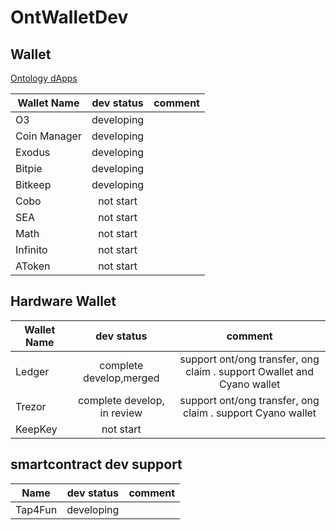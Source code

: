 # OntWalletDev

## Wallet

[Ontology dApps](http://dapp.ont.io/)

| Wallet  Name              |                    dev status                    |     comment      |
| ------------------    | :----------------------------------------------: | :------------------: |
|   O3                  |          developing                                 |         |
|   Coin Manager         |          developing                                 |         |
|   Exodus         |          developing                                 |         |
|   Bitpie         |          developing                                 |         |
|   Bitkeep         |          developing                                 |         |
|   Cobo         |          not start                                |         |
|   SEA         |          not start                                  |         |
|   Math         |          not start                                  |         |
|   Infinito         |          not start                                  |         |
|   AToken         |          not start                                  |         |



## Hardware Wallet

| Wallet  Name              |                    dev status                    |     comment      |
| ------------------    | :----------------------------------------------: | :------------------: |
|    Ledger             |          complete develop,merged                   |    support ont/ong transfer, ong claim . support Owallet and Cyano wallet    |
|    Trezor             |          complete develop, in review               |    support ont/ong transfer, ong claim . support Cyano wallet    |
|    KeepKey             |          not start                                 |      |




## smartcontract dev support

|   Name              |                    dev status                    |     comment      |
| ------------------    | :----------------------------------------------: | :------------------: |
|    Tap4Fun             |          developing                                |      |